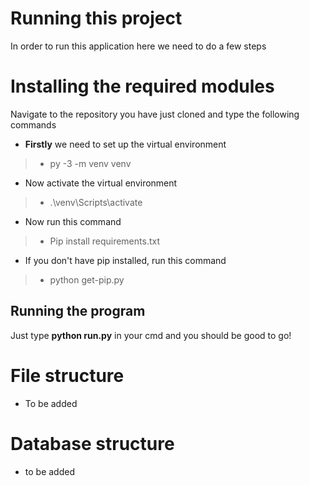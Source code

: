 # Running this project

In order to run this application here we need to do a few steps

# Installing the required modules

Navigate to the repository you have just cloned and type the following commands


- **Firstly** we need to set up the virtual environment 
>- py -3 -m venv venv
- Now activate the virtual environment 
>- .\venv\Scripts\activate
- Now run this command 
>- Pip install requirements.txt 
- If you don't have pip installed, run this command
>- python get-pip.py

## Running the program

Just type **python run.py** in your cmd and you should be good to go!


# File structure

- To be added
# Database structure

- to be added
